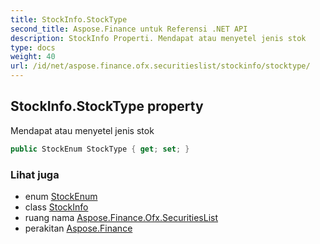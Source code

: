 ```yaml
---
title: StockInfo.StockType
second_title: Aspose.Finance untuk Referensi .NET API
description: StockInfo Properti. Mendapat atau menyetel jenis stok
type: docs
weight: 40
url: /id/net/aspose.finance.ofx.securitieslist/stockinfo/stocktype/
---
```

## StockInfo.StockType property

Mendapat atau menyetel jenis stok

```csharp
public StockEnum StockType { get; set; }
```

### Lihat juga

* enum [StockEnum](../../stockenum/)
* class [StockInfo](../)
* ruang nama [Aspose.Finance.Ofx.SecuritiesList](../../stockinfo/)
* perakitan [Aspose.Finance](../../../)


